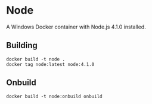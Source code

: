 # Node

A Windows Docker container with Node.js 4.1.0 installed.

## Building

```
docker build -t node .
docker tag node:latest node:4.1.0
```

## Onbuild

```
docker build -t node:onbuild onbuild
```
